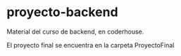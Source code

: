 # proyecto-backend

Material del curso de backend, en coderhouse.

El proyecto final se encuentra en la carpeta ProyectoFinal
